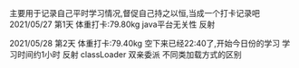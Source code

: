 主要用于记录自己平时学习情况,督促自己持之以恒,当成一个打卡记录吧
2021/05/27 第1天
体重打卡:79.80kg
java平台无关性 反射 

2021/05/28 第2天
体重打卡:79.40kg
空下来已经22:40了,开始今日份的学习
学习时间约1小时 
反射 classLoader 双亲委派 不同类加载方式的区别
